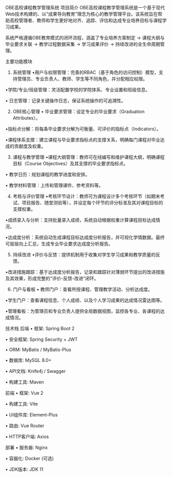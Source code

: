 OBE高校课程教学管理系统
项目简介
OBE高校课程教学管理系统是一个基于现代Web技术构建的、以“成果导向教育”理念为核心的教学管理平台。该系统旨在帮助高校管理者、教师和学生更好地对齐、追踪、评估和达成专业培养目标与课程学习成果。

系统严格遵循OBE教育模式的闭环流程，涵盖了​​专业培养方案制定 -> 课程大纲与毕业要求关联 -> 教学过程数据采集 -> 学习成果评价 -> 持续改进​​的全生命周期管理。

主要功能模块
1. 系统管理
•
​​用户与权限管理​​：完善的RBAC（基于角色的访问控制）模型，支持管理员、专业负责人、教师、学生等不同角色，并分配相应权限。

•
​​学院/专业/班级管理​​：灵活配置学校的学院体系、专业设置和班级信息。

•
​​日志管理​​：记录关键操作日志，保证系统操作的可追溯性。

2. OBE核心管理
•
​​毕业要求管理​​：设定专业的毕业要求（Graduation Attributes）。

•
​​指标点分解​​：将每条毕业要求分解为可衡量、可评价的指标点（Indicators）。

•
​​课程体系支撑​​：建立课程与毕业要求指标点的支撑关系，明确每门课程对毕业达成的贡献度及权重。

3. 课程与教学管理
•
​​课程大纲管理​​：教师可在线编写和维护课程大纲，明确课程目标（Course Objectives）及其支撑的毕业要求指标点。

•
​​教学日历​​：规划课程的教学进度和安排。

•
​​教学材料管理​​：上传和管理课件、参考资料等。

4. 考核与评价管理
•
​​考核环节设计​​：教师可为课程设计多个考核环节（如期末考试、项目报告、随堂测验等），并设定每个环节的评分标准及其对课程目标的支撑权重。

•
​​成绩录入与分析​​：支持批量录入成绩，系统自动根据权重计算课程目标达成情况。

•
​​达成度分析​​：系统自动生成​​课程目标达成度​​分析报告，并可视化学情数据。最终可层层向上汇总，生成​​专业毕业要求达成度​​分析报告。

5. 持续改进
•
​​评价与反馈​​：提供机制用于收集对学生学习成果和教学质量的反馈。

•
​​改进措施跟踪​​：基于达成度分析报告，记录和跟踪针对薄弱环节提出的改进措施及其效果，形成完整的“评价-反馈-改进”闭环。

6. 门户与看板
•
​​教师门户​​：查看所授课程、管理教学活动、分析达成度。

•
​​学生门户​​：查看课程信息、个人成绩、以及个人学习成果的达成情况雷达图等。

•
​​管理看板​​：为管理员和专业负责人提供全局数据视图，监控各专业、各课程的达成情况。

技术栈
后端
•
​​框架​​: Spring Boot 2

•
​​安全框架​​: Spring Security + JWT

•
​​ORM​​: MyBatis / MyBatis-Plus

•
​​数据库​​: MySQL 8.0+

•
​​API文档​​: Knife4j / Swagger

•
​​构建工具​​: Maven

前端
•
​​框架​​: Vue 2

•
​​构建工具​​: Vite

•
​​UI组件库​​: Element-Plus

•
​​路由​​: Vue Router

•
​​HTTP客户端​​: Axios

部署
•
​​服务器​​: Nginx

•
​​容器化​​: Docker (可选)

•
​​JDK版本​​: JDK 11

